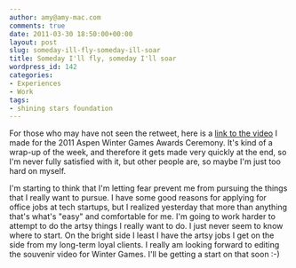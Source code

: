 ```yaml
---
author: amy@amy-mac.com
comments: true
date: 2011-03-30 18:50:00+00:00
layout: post
slug: someday-ill-fly-someday-ill-soar
title: Someday I'll fly, someday I'll soar
wordpress_id: 142
categories:
- Experiences
- Work
tags:
- shining stars foundation
---
```


For those who may have not seen the retweet, here is a [link to the video](http://www.facebook.com/video/video.php?v=208574029169408&oid=152315315683&comments) I made for the 2011 Aspen Winter Games Awards Ceremony. It's kind of a wrap-up of the week, and therefore it gets made very quickly at the end, so I'm never fully satisfied with it, but other people are, so maybe I'm just too hard on myself.

I'm starting to think that I'm letting fear prevent me from pursuing the things that I really want to pursue. I have some good reasons for applying for office jobs at tech startups, but I realized yesterday that more than anything that's what's "easy" and comfortable for me. I'm going to work harder to attempt to do the artsy things I really want to do. I just never seem to know where to start. On the bright side I least I have the artsy jobs I get on the side from my long-term loyal clients. I really am looking forward to editing the souvenir video for Winter Games. I'll be getting a start on that soon :-)

